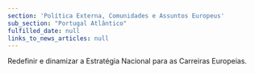 ```yaml
---
section: 'Política Externa, Comunidades e Assuntos Europeus'
sub_section: "Portugal Atlântico"
fulfilled_date: null
links_to_news_articles: null
---
```


Redefinir e dinamizar a Estratégia Nacional para as Carreiras Europeias.